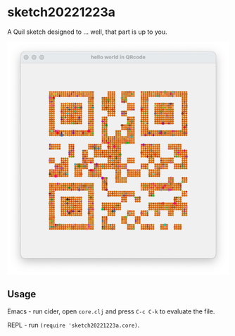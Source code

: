 # sketch20221223a

A Quil sketch designed to ... well, that part is up to you.

![](https://github.com/hisaitami/quil-sketches/blob/master/sketch20221223a/screen.png)

## Usage

Emacs - run cider, open `core.clj` and press `C-c C-k` to evaluate the file.

REPL - run `(require 'sketch20221223a.core)`.


